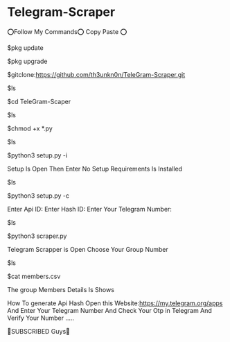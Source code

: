 # Telegram-Scraper

⭕️Follow My Commands⭕️ Copy Paste ⭕️

$pkg update

$pkg upgrade

$gitclone:https://github.com/th3unkn0n/TeleGram-Scraper.git

$ls

$cd TeleGram-Scaper

$ls

$chmod +x *.py

$ls

$python3 setup.py -i

Setup ls Open Then Enter No
Setup Requirements Is Installed

$ls

$python3 setup.py -c

Enter Api ID:
Enter Hash ID:
Enter Your Telegram Number:

$ls

$python3 scraper.py


Telegram Scrapper is Open Choose Your Group Number  

$ls

$cat members.csv

The group Members Details Is Shows

How To generate Api Hash Open this Website:https://my.telegram.org/apps
And Enter Your Telegram Number And Check Your Otp in Telegram And Verify Your
Number .....


🙏SUBSCRIBED Guys🙏




